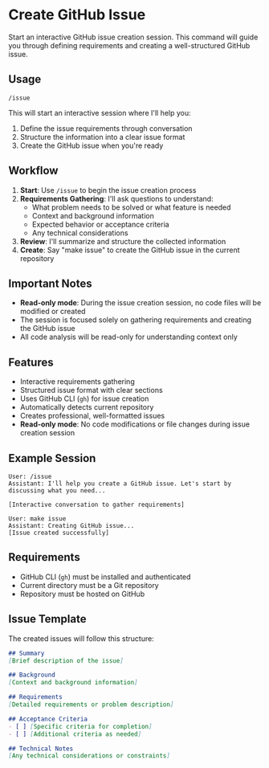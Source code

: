# Create GitHub Issue

Start an interactive GitHub issue creation session. This command will guide you through defining requirements and creating a well-structured GitHub issue.

## Usage

```
/issue
```

This will start an interactive session where I'll help you:
1. Define the issue requirements through conversation
2. Structure the information into a clear issue format
3. Create the GitHub issue when you're ready

## Workflow

1. **Start**: Use `/issue` to begin the issue creation process
2. **Requirements Gathering**: I'll ask questions to understand:
   - What problem needs to be solved or what feature is needed
   - Context and background information
   - Expected behavior or acceptance criteria
   - Any technical considerations
3. **Review**: I'll summarize and structure the collected information
4. **Create**: Say "make issue" to create the GitHub issue in the current repository

## Important Notes

- **Read-only mode**: During the issue creation session, no code files will be modified or created
- The session is focused solely on gathering requirements and creating the GitHub issue
- All code analysis will be read-only for understanding context only

## Features

- Interactive requirements gathering
- Structured issue format with clear sections
- Uses GitHub CLI (`gh`) for issue creation
- Automatically detects current repository
- Creates professional, well-formatted issues
- **Read-only mode**: No code modifications or file changes during issue creation session

## Example Session

```
User: /issue
Assistant: I'll help you create a GitHub issue. Let's start by discussing what you need...

[Interactive conversation to gather requirements]

User: make issue
Assistant: Creating GitHub issue...
[Issue created successfully]
```

## Requirements

- GitHub CLI (`gh`) must be installed and authenticated
- Current directory must be a Git repository
- Repository must be hosted on GitHub

## Issue Template

The created issues will follow this structure:

```markdown
## Summary
[Brief description of the issue]

## Background
[Context and background information]

## Requirements
[Detailed requirements or problem description]

## Acceptance Criteria
- [ ] [Specific criteria for completion]
- [ ] [Additional criteria as needed]

## Technical Notes
[Any technical considerations or constraints]
```